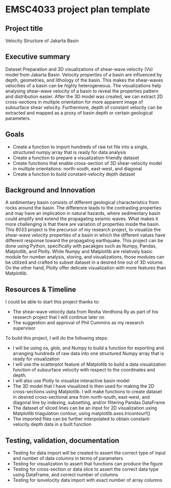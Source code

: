 # EMSC4033 project plan template

## Project title
Velocity Structure of Jakarta Basin

## Executive summary

Dataset Preparation and 3D visualizations of shear-wave velocity (Vs) model from Jakarta Basin. Velocity properties of a basin are influenced by depth, geometries, and lithology of the basin. This makes the shear-waves velocities of a basin can be highly heterogeneous. The visualizations help analysing shear-wave velocity of a basin to reveal the properties pattern and distribution easier. After the 3D model was created, we can extract 2D cross-sections in multiple orientation for more apparent image of subsurface shear velocity. Furthermore, depth of constant velocity can be extracted and mapped as a proxy of basin depth or certain geological parameters. 

## Goals

- Create a function to import hundreds of raw txt file into a single, structured numpy array that is ready for data analysis
- Create a function to prepare a visualization-friendly dataset
- Create functions that enable cross-section of 3D shear-velocity model in multiple orientations: north-south, east-west, and diagonal
- Create a function to build constant-velocity depth dataset

## Background and Innovation  

A sedimentary basin consists of different geological characteristics from rocks around the basin. The difference leads to the contrasting properties and may have an implication in natural hazards, where sedimentary basin could amplify and extend the propagating seismic waves. What makes it more challenging is that there are variation of properties inside the basin. This 8033 project is the precursor of my research project, to visualize the shear-wave velocity properties of a basin in which the different values have different response toward the propagating earthquake. This project can be done using Python, specifically with pacakges such as Numpy, Pandas, Matplotlib, and Plotly. While Numpy and Matplotlib are relatively basic module for number analysis, storing, and visualizations, those modules can be utilized and crafted to subset dataset in a desired line out of 3D volume. On the other hand, Plotly offer delicate visualization with more features than Matplotlib.

## Resources & Timeline

I could be able to start this project thanks to:
- The shear-wave velocity data from Rexha Verdhona Ry as part of his research project that I will continue later on
- The suggestion and approval of Phil Cummins as my research supervisor

To build this project, I will do the following steps:
  - I will be using os, glob, and Numpy to build a function for exporting and arranging hundreds of raw data into one structured Numpy array that is ready for visualization
  - I will use the scatterplot feature of Matplotlib to build a data visualization function of subsurface velocity with respect to the coordinates and depth.
  - I will also use Plotly to visualize interactive basin model
  - The 3D model that I have visualized is then used for making the 2D cross-sections using Matplotlib. I will make functions to create dataset in desired cross-sectional area from north-south, east-west, and diagonal line by indexing, subsetting, and/or filtering Pandas DataFrame
  - The dataset of sliced lines can be an input for 2D visualization using Matplotlib triagulation contour, using matplotlib.axes.tricontourf()
  - The imported files can be further interpolated to obtain constant-velocity depth data in a built function

## Testing, validation, documentation
- Testing for data import will be created to assert the correct type of input and number of data columns in terms of parameters
- Testing for visualization to assert that functions can produce the figure
- Testing for cross-section or data slice to assert the correct data type using DataFrame, and correct number of columns
- Testing for isovelocity data import with exact number of array columns
